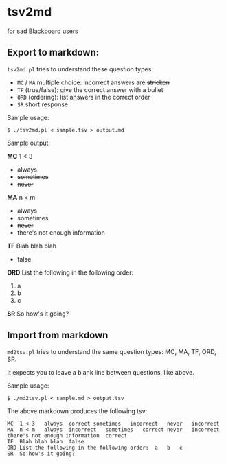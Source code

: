 # tsv2md
for sad Blackboard users

## Export to markdown:

`tsv2md.pl` tries to understand these question types:
* `MC` / `MA` multiple choice: incorrect answers are ~~stricken~~
* `TF` (true/false): give the correct answer with a bullet
* `ORD` (ordering): list answers in the correct order
* `SR` short response

Sample usage:
```
$ ./tsv2md.pl < sample.tsv > output.md
```

Sample output:

**MC** 1 < 3
- always
- ~~sometimes~~
- ~~never~~

**MA** n < m
- ~~always~~
- sometimes
- ~~never~~
- there's not enough information

**TF** Blah blah blah
- false

**ORD** List the following in the following order:
1. a
1. b
1. c

**SR** So how's it going?

## Import from markdown

`md2tsv.pl` tries to understand the same question types: MC, MA, TF, ORD, SR.

It expects you to leave a blank line between questions, like above.

Sample usage:
```
$ ./md2tsv.pl < sample.md > output.tsv
```

The above markdown produces the following tsv:

```
MC	1 < 3	always	correct	sometimes	incorrect	never	incorrect
MA	n < m	always	incorrect	sometimes	correct	never	incorrect	there's not enough information	correct
TF	Blah blah blah	false
ORD	List the following in the following order:	a	b	c
SR	So how's it going?
```
